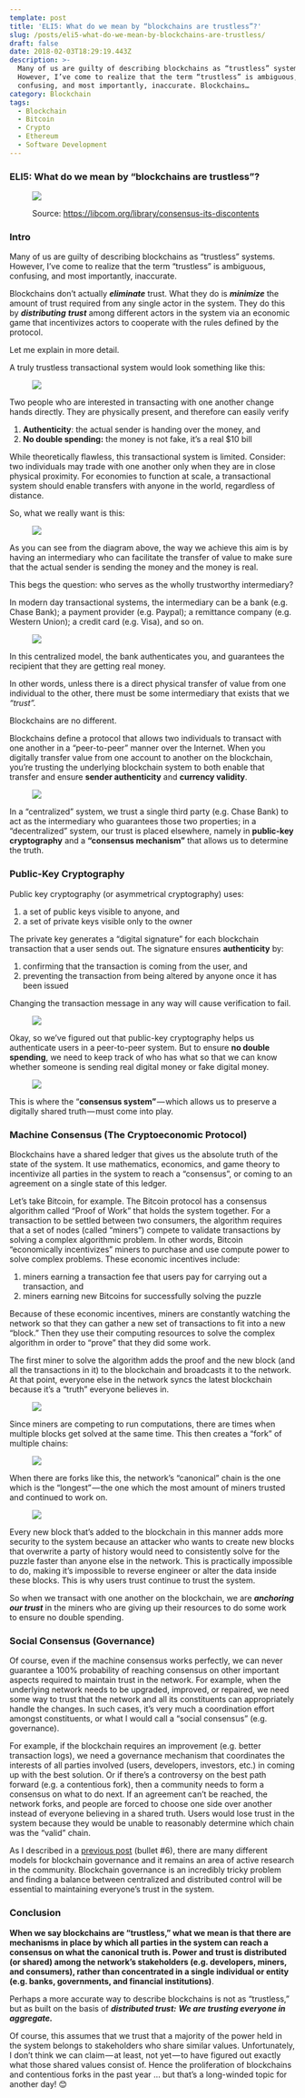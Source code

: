 ```yaml
---
template: post
title: 'ELI5: What do we mean by “blockchains are trustless”?'
slug: /posts/eli5-what-do-we-mean-by-blockchains-are-trustless/
draft: false
date: 2018-02-03T18:29:19.443Z
description: >-
  Many of us are guilty of describing blockchains as “trustless” systems.
  However, I’ve come to realize that the term “trustless” is ambiguous,
  confusing, and most importantly, inaccurate. Blockchains…
category: Blockchain
tags:
  - Blockchain
  - Bitcoin
  - Crypto
  - Ethereum
  - Software Development
---
```


### ELI5: What do we mean by “blockchains are trustless”?

<figure>

![](/media/eli5-what-do-we-mean-by-blockchains-are-trustless-0.jpeg)

<figcaption>Source: <a href="https://libcom.org/library/consensus-its-discontents" class="figcaption-link">https://libcom.org/library/consensus-its-discontents</a></figcaption></figure>

### Intro

Many of us are guilty of describing blockchains as “trustless” systems. However, I’ve come to realize that the term “trustless” is ambiguous, confusing, and most importantly, inaccurate.

Blockchains don’t actually **_eliminate_** trust. What they do is **_minimize_** the amount of trust required from any single actor in the system. They do this by **_distributing_** **_trust_** among different actors in the system via an economic game that incentivizes actors to cooperate with the rules defined by the protocol.

Let me explain in more detail.

A truly trustless transactional system would look something like this:

<figure>

![](/media/eli5-what-do-we-mean-by-blockchains-are-trustless-1.png)

</figure>

Two people who are interested in transacting with one another change hands directly. They are physically present, and therefore can easily verify

1.  **Authenticity**: the actual sender is handing over the money, and
2.  **No double spending:** the money is not fake, it’s a real $10 bill

While theoretically flawless, this transactional system is limited. Consider: two individuals may trade with one another only when they are in close physical proximity. For economies to function at scale, a transactional system should enable transfers with anyone in the world, regardless of distance.

So, what we really want is this:

<figure>

![](/media/eli5-what-do-we-mean-by-blockchains-are-trustless-2.png)

</figure>

As you can see from the diagram above, the way we achieve this aim is by having an intermediary who can facilitate the transfer of value to make sure that the actual sender is sending the money and the money is real.

This begs the question: who serves as the wholly trustworthy intermediary?

In modern day transactional systems, the intermediary can be a bank (e.g. Chase Bank); a payment provider (e.g. Paypal); a remittance company (e.g. Western Union); a credit card (e.g. Visa), and so on.

<figure>

![](/media/eli5-what-do-we-mean-by-blockchains-are-trustless-3.png)

</figure>

In this centralized model, the bank authenticates you, and guarantees the recipient that they are getting real money.

In other words, unless there is a direct physical transfer of value from one individual to the other, there must be some intermediary that exists that we _“trust”._

Blockchains are no different.

Blockchains define a protocol that allows two individuals to transact with one another in a “peer-to-peer” manner over the Internet. When you digitally transfer value from one account to another on the blockchain, you’re trusting the underlying blockchain system to both enable that transfer and ensure **sender authenticity** and **currency validity**.

<figure>

![](/media/eli5-what-do-we-mean-by-blockchains-are-trustless-4.png)

</figure>

In a “centralized” system, we trust a single third party (e.g. Chase Bank) to act as the intermediary who guarantees those two properties; in a “decentralized” system, our trust is placed elsewhere, namely in **public-key cryptography** and a **“consensus mechanism”** that allows us to determine the truth.

### Public-Key Cryptography

Public key cryptography (or asymmetrical cryptography) uses:

1.  a set of public keys visible to anyone, and
2.  a set of private keys visible only to the owner

The private key generates a “digital signature” for each blockchain transaction that a user sends out. The signature ensures **authenticity** by:

1.  confirming that the transaction is coming from the user, and
2.  preventing the transaction from being altered by anyone once it has been issued

Changing the transaction message in any way will cause verification to fail.

<figure>

![](/media/eli5-what-do-we-mean-by-blockchains-are-trustless-5.png)

</figure>

Okay, so we’ve figured out that public-key cryptography helps us authenticate users in a peer-to-peer system. But to ensure **no double spending**, we need to keep track of who has what so that we can know whether someone is sending real digital money or fake digital money.

<figure>

![](/media/eli5-what-do-we-mean-by-blockchains-are-trustless-6.png)

</figure>

This is where the “**consensus system”** — which allows us to preserve a digitally shared truth — must come into play.

### Machine Consensus (The Cryptoeconomic Protocol)

Blockchains have a shared ledger that gives us the absolute truth of the state of the system. It use mathematics, economics, and game theory to incentivize all parties in the system to reach a “consensus”, or coming to an agreement on a single state of this ledger.

Let’s take Bitcoin, for example. The Bitcoin protocol has a consensus algorithm called “Proof of Work” that holds the system together. For a transaction to be settled between two consumers, the algorithm requires that a set of nodes (called “miners”) compete to validate transactions by solving a complex algorithmic problem. In other words, Bitcoin “economically incentivizes” miners to purchase and use compute power to solve complex problems. These economic incentives include:

1.  miners earning a transaction fee that users pay for carrying out a transaction, and
2.  miners earning new Bitcoins for successfully solving the puzzle

Because of these economic incentives, miners are constantly watching the network so that they can gather a new set of transactions to fit into a new “block.” Then they use their computing resources to solve the complex algorithm in order to “prove” that they did some work.

The first miner to solve the algorithm adds the proof and the new block (and all the transactions in it) to the blockchain and broadcasts it to the network. At that point, everyone else in the network syncs the latest blockchain because it’s a “truth” everyone believes in.

<figure>

![](/media/eli5-what-do-we-mean-by-blockchains-are-trustless-7.png)

</figure>

Since miners are competing to run computations, there are times when multiple blocks get solved at the same time. This then creates a “fork” of multiple chains:

<figure>

![](/media/eli5-what-do-we-mean-by-blockchains-are-trustless-8.png)

</figure>

When there are forks like this, the network’s “canonical” chain is the one which is the “longest” — the one which the most amount of miners trusted and continued to work on.

<figure>

![](/media/eli5-what-do-we-mean-by-blockchains-are-trustless-9.png)

</figure>

Every new block that’s added to the blockchain in this manner adds more security to the system because an attacker who wants to create new blocks that overwrite a party of history would need to consistently solve for the puzzle faster than anyone else in the network. This is practically impossible to do, making it’s impossible to reverse engineer or alter the data inside these blocks. This is why users trust continue to trust the system.

So when we transact with one another on the blockchain, we are **_anchoring our trust_** in the miners who are giving up their resources to do some work to ensure no double spending.

### Social Consensus (Governance)

Of course, even if the machine consensus works perfectly, we can never guarantee a 100% probability of reaching consensus on other important aspects required to maintain trust in the network. For example, when the underlying network needs to be upgraded, improved, or repaired, we need some way to trust that the network and all its constituents can appropriately handle the changes. In such cases, it’s very much a coordination effort amongst constituents, or what I would call a “social consensus” (e.g. governance).

For example, if the blockchain requires an improvement (e.g. better transaction logs), we need a governance mechanism that coordinates the interests of all parties involved (users, developers, investors, etc.) in coming up with the best solution. Or if there’s a controversy on the best path forward (e.g. a contentious fork), then a community needs to form a consensus on what to do next. If an agreement can’t be reached, the network forks, and people are forced to choose one side over another instead of everyone believing in a shared truth. Users would lose trust in the system because they would be unable to reasonably determine which chain was the “valid” chain.

As I described in a [previous post](https://medium.com/@preethikasireddy/fundamental-challenges-with-public-blockchains-253c800e9428) (bullet #6), there are many different models for blockchain governance and it remains an area of active research in the community. Blockchain governance is an incredibly tricky problem and finding a balance between centralized and distributed control will be essential to maintaining everyone’s trust in the system.

### Conclusion

**When we say blockchains are “trustless,” what we mean is that there are mechanisms in place by which all parties in the system can reach a consensus on what the canonical truth is. Power and trust is distributed (or shared) among the network’s stakeholders (e.g. developers, miners, and consumers), rather than concentrated in a single individual or entity (e.g. banks, governments, and financial institutions)**.

Perhaps a more accurate way to describe blockchains is not as “trustless,” but as built on the basis of **_distributed trust:_** **_We are trusting everyone in aggregate._**

Of course, this assumes that we trust that a majority of the power held in the system belongs to stakeholders who share similar values. Unfortunately, I don’t think we can claim — at least, not yet — to have figured out exactly what those shared values consist of. Hence the proliferation of blockchains and contentious forks in the past year … but that’s a long-winded topic for another day! 😊
